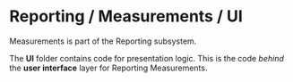 # Reporting / Measurements / UI

Measurements is part of the Reporting subsystem.
  
The **UI** folder contains code for presentation logic. This is the code *behind* the **user interface** layer for Reporting Measurements.
